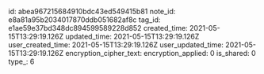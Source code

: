 id: abea967215684910bdc43ed549415b81
note_id: e8a81a95b2034017870ddb051682af8c
tag_id: e1ae59e37bd348dc894599589228d852
created_time: 2021-05-15T13:29:19.126Z
updated_time: 2021-05-15T13:29:19.126Z
user_created_time: 2021-05-15T13:29:19.126Z
user_updated_time: 2021-05-15T13:29:19.126Z
encryption_cipher_text: 
encryption_applied: 0
is_shared: 0
type_: 6